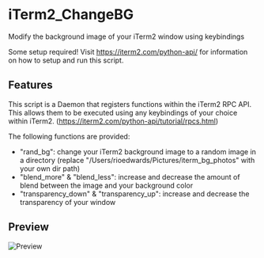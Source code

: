 # iTerm2_ChangeBG

Modify the background image of your iTerm2 window using keybindings

Some setup required! Visit https://iterm2.com/python-api/ for information on how to setup and run this script.

## Features

This script is a Daemon that registers functions within the iTerm2 RPC API.
This allows them to be executed using any keybindings of your choice within iTerm2.
(https://iterm2.com/python-api/tutorial/rpcs.html)

The following functions are provided:

- "rand_bg": change your iTerm2 background image to a random image in a directory
  (replace "/Users/rioedwards/Pictures/iterm_bg_photos" with your own dir path)
- "blend_more" & "blend_less": increase and decrease the amount of blend between the image and your background color
- "transparency_down" & "transparency_up": increase and decrease the transparency of your window

## Preview

![Preview](./ChangeBg_Showcase.gif)
